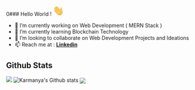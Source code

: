0### Hello World ! <img src="https://raw.githubusercontent.com/ABSphreak/ABSphreak/master/gifs/Hi.gif" width="30px">

- 🔭 I’m currently working on Web Development ( MERN Stack )
- 🌱 I’m currently learning Blockchain Technology
- 👯 I’m looking to collaborate on Web Development Projects and Ideations
- 📫 Reach me at : [**Linkedin**](https://www.linkedin.com/in/karmanya-verma-5b1b0a1b5/)

## Github Stats

<img src="https://github-readme-streak-stats.herokuapp.com/?user=karmanya17">

<img src="https://github-readme-stats.vercel.app/api?username=karmanya17&count_private=true&show_icons=true&theme=light" alt="Karmanya's Github stats"/>

<img align="center" src="https://github-readme-stats.vercel.app/api/top-langs/?username=karmanya17&layout=compact&theme=light"/>
